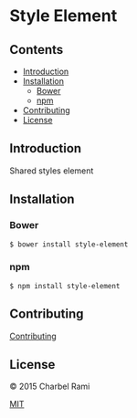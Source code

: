 # Style Element

## Contents

- [Introduction](#introduction)
- [Installation](#installation)
  - [Bower](#bower)
  - [npm](#npm)
- [Contributing](#contributing)
- [License](#license)

## Introduction

Shared styles element

## Installation

### Bower

```
$ bower install style-element
```

### npm

```
$ npm install style-element
```

## Contributing

[Contributing](contributing.md)

## License

© 2015 Charbel Rami

[MIT](license.txt)
